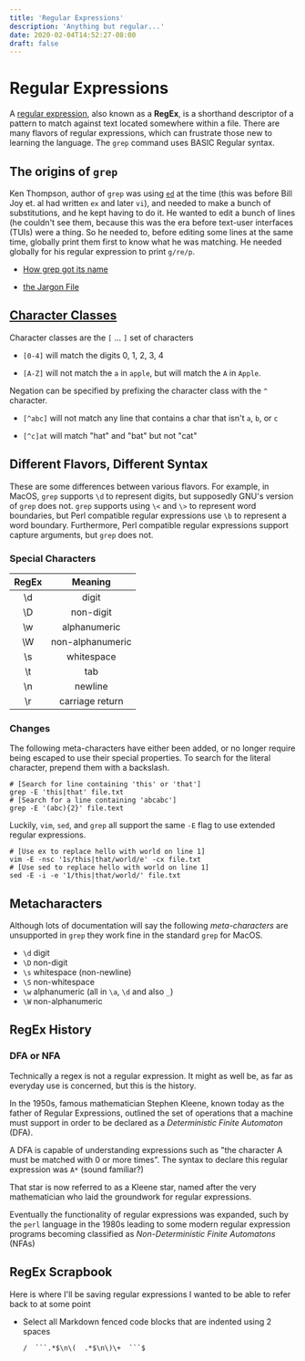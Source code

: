 ```yaml
---
title: 'Regular Expressions'
description: 'Anything but regular...'
date: 2020-02-04T14:52:27-08:00
draft: false
---
```


# Regular Expressions

A
[regular expression](https://en.wikipedia.org/wiki/Regular_expression), also
known as a **RegEx**, is a shorthand descriptor of a pattern to match against
text located somewhere within a file. There are many flavors of regular
expressions, which can frustrate those new to learning the language. The `grep`
command uses BASIC Regular syntax.

## The origins of `grep`

Ken Thompson, author of `grep` was using
[`ed`](https://en.wikipedia.org/wiki/Ed_(text_editor)) at the time (this was
before Bill Joy et. al had written `ex` and later `vi`), and needed to make a
bunch of substitutions, and he kept having to do it. He wanted to edit a bunch
of lines (he couldn't see them, because this was the era before text-user
interfaces (TUIs) were a thing. So he needed to, before editing some lines at
the same time, globally print them first to know what he was matching. He needed
globally for his regular expression to print `g/re/p`.

* [How grep got its name](https://thoughtbot.com/blog/how-grep-got-its-name)

* [the Jargon File](http://www.catb.org/~esr/jargon/html/G/grep.html)

## [Character Classes](https://en.wikipedia.org/wiki/Regular_expression#Character_classes)

Character classes are the `[` ... `]` set of characters

* `[0-4]` will match the digits 0, 1, 2, 3, 4

* `[A-Z]` will not match the `a` in `apple`, but will match the `A` in `Apple`.

Negation can be specified by prefixing the character class with the `^`
character.

* `[^abc]` will not match any line that contains a char that isn't `a`, `b`, or
  `c`

* `[^c]at` will match "hat" and "bat" but not "cat"



## Different Flavors, Different Syntax

These are some differences between various flavors. For example, in MacOS,
`grep` supports `\d` to represent digits, but supposedly GNU's version of `grep`
does not. `grep` supports using `\<` and `\>` to represent word boundaries, but
Perl compatible regular expressions use `\b` to represent a word boundary.
Furthermore, Perl compatible regular expressions support capture arguments, but
`grep` does not.


### Special Characters

| RegEx |     Meaning      |
|:-----:|:----------------:|
|  \d   |      digit       |
|  \D   |    non-digit     |
|  \w   |   alphanumeric   |
|  \W   | non-alphanumeric |
|  \s   |    whitespace    |
|  \t   |       tab        |
|  \n   |     newline      |
|  \r   | carriage return  |

### Changes

The following meta-characters have either been added, or no longer require being
escaped to use their special properties. To search for the literal character,
prepend them with a backslash.

```shell script
# [Search for line containing 'this' or 'that']
grep -E 'this|that' file.txt
# [Search for a line containing 'abcabc']
grep -E '(abc){2}' file.text
```

Luckily, `vim`, `sed`, and `grep` all support the same `-E` flag to use extended
regular expressions.

```shell script
# [Use ex to replace hello with world on line 1]
vim -E -nsc '1s/this|that/world/e' -cx file.txt
# [Use sed to replace hello with world on line 1]
sed -E -i -e '1/this|that/world/' file.txt
```

## Metacharacters

Although lots of documentation will say the following *meta-characters* are unsupported in `grep` they work fine in the standard `grep` for MacOS.

* `\d` digit
* `\D` non-digit
* `\s` whitespace (non-newline)
* `\S` non-whitespace
* `\w` alphanumeric (all in `\a`, `\d` and also `_`)
* `\W` non-alphanumeric

## RegEx History

### DFA or NFA

Technically a regex is not a regular expression. It might as well be, as far as
everyday use is concerned, but this is the history.

In the 1950s, famous mathematician Stephen Kleene, known today as the father of
Regular Expressions, outlined the set of operations that a machine must support
in order to be declared as a *Deterministic Finite Automaton* (DFA).

A DFA is capable of understanding expressions such as "the character A must be
matched with 0 or more times". The syntax to declare this regular expression was
`A*` (sound familiar?)

That star is now referred to as a Kleene star, named after the very
mathematician who laid the groundwork for regular expressions.

Eventually the functionality of regular expressions was expanded, such by the
`perl` language in the 1980s leading to some modern regular expression programs
becoming classified as *Non-Deterministic Finite Automatons* (NFAs)

## RegEx Scrapbook

Here is where I'll be saving regular expressions I wanted to be able to refer
back to at some point

* Select all Markdown fenced code blocks that are indented using 2 spaces

    ```txt
    /  ```.*$\n\(  .*$\n\)\+  ```$
    ``` 
